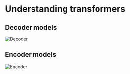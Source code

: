 # Understanding transformers

## Decoder models

![Decoder](https://github.com/abacaj/transformers/blob/main/decoder-formatted.png?raw=true)

## Encoder models

![Encoder](https://github.com/abacaj/transformers/blob/main/decoder-formatted.png?raw=true)
